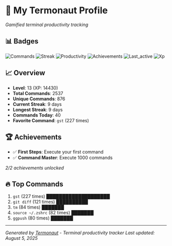 # 🚀 My Termonaut Profile

*Gamified terminal productivity tracking*

## 📊 Badges

![Commands](https://img.shields.io/badge/Commands-2537-blue?style=flat-square&logo=terminal&logoColor=white) ![Streak](https://img.shields.io/badge/Streak-9+days-blue?style=flat-square&logo=terminal&logoColor=white) ![Productivity](https://img.shields.io/badge/Productivity-80.0%25-green?style=flat-square&logo=terminal&logoColor=white) ![Achievements](https://img.shields.io/badge/Achievements-5%2F10-blue?style=flat-square&logo=terminal&logoColor=white) ![Last_active](https://img.shields.io/badge/Last+Active-13h+ago-yellow?style=flat-square&logo=terminal&logoColor=white) ![Xp](https://img.shields.io/badge/XP-Level+13+%2814430%2F19600%29-blue?style=flat-square&logo=terminal&logoColor=white) 

## 📈 Overview

- **Level**: 13 (XP: 14430)
- **Total Commands**: 2537
- **Unique Commands**: 876
- **Current Streak**: 9 days
- **Longest Streak**: 9 days
- **Commands Today**: 40
- **Favorite Command**: `gst` (227 times)

## 🏆 Achievements

- ✅ **First Steps**: Execute your first command
- ✅ **Command Master**: Execute 1000 commands

*2/2 achievements unlocked*

## 🔥 Top Commands

1. `gst` (227 times) ████████████████████
2. `git diff` (121 times) ██████████
3. `tm` (84 times) ███████
4. `source ~/.zshrc` (82 times) ███████
5. `ggpush` (80 times) ███████

---

*Generated by [Termonaut](https://github.com/oiahoon/termonaut) - Terminal productivity tracker*
*Last updated: August 5, 2025*
